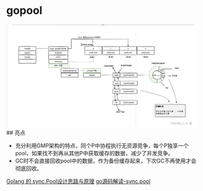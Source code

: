 # gopool

<img src="./image/22.jpg" alt="22" />
## 亮点

* 充分利用GMP架构的特点，同个P中协程执行无资源竞争，每个P独享一个pool，如果找不到再从其他P中获取缓存的数据，减少了并发竞争。
* GC时不会直接回收pool中的数据，作为备份缓存起来，下次GC不再使用才会彻底回收。

[Golang 的 sync.Pool设计思路与原理](https://www.dandelioncloud.cn/article/details/1486295160224075777)
[go源码解读-sync.pool](https://blog.csdn.net/qq_40484416/article/details/130363992)
